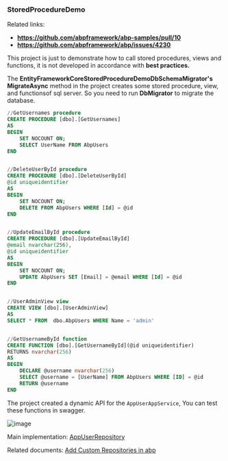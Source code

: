 ### StoredProcedureDemo

Related links:

- **https://github.com/abpframework/abp-samples/pull/10**
- **https://github.com/abpframework/abp/issues/4230**

This project is just to demonstrate how to call stored procedures, views and functions, it is not developed in accordance with **best practices.**


The **EntityFrameworkCoreStoredProcedureDemoDbSchemaMigrator's MigrateAsync** method in the project creates some stored procedure, view, and functionsof sql server. So you need to run **DbMigrator** to migrate the database.

```sql
//GetUsernames procedure
CREATE PROCEDURE [dbo].[GetUsernames]
AS
BEGIN
	SET NOCOUNT ON;
	SELECT UserName FROM AbpUsers
END


//DeleteUserById procedure
CREATE PROCEDURE [dbo].[DeleteUserById]
@id uniqueidentifier  
AS
BEGIN
	SET NOCOUNT ON;
	DELETE FROM AbpUsers WHERE [Id] = @id
END


//UpdateEmailById procedure
CREATE PROCEDURE [dbo].[UpdateEmailById]
@email nvarchar(256),
@id uniqueidentifier
AS
BEGIN
	SET NOCOUNT ON;
	UPDATE AbpUsers SET [Email] = @email WHERE [Id] = @id
END


//UserAdminView view
CREATE VIEW [dbo].[UserAdminView]
AS
SELECT * FROM  dbo.AbpUsers WHERE Name = 'admin'


//GetUsernameById function
CREATE FUNCTION [dbo].[GetUsernameById](@id uniqueidentifier)
RETURNS nvarchar(256)
AS
BEGIN
	DECLARE @username nvarchar(256)
	SELECT @username = [UserName] FROM AbpUsers WHERE [ID] = @id
	RETURN @username
END
```


The project created a dynamic API for the `AppUserAppService`, You can test these functions in swagger.

![image](https://user-images.githubusercontent.com/6908465/83938840-90c21800-a80a-11ea-8198-b532b6b92997.png)

Main implementation: [AppUserRepository](src/StoredProcedureDemo.EntityFrameworkCore/EntityFrameworkCore/Users/AppUserRepository.cs#L16)

Related documents: [Add Custom Repositories in abp](https://docs.abp.io/en/abp/latest/Entity-Framework-Core#add-custom-repositories)

